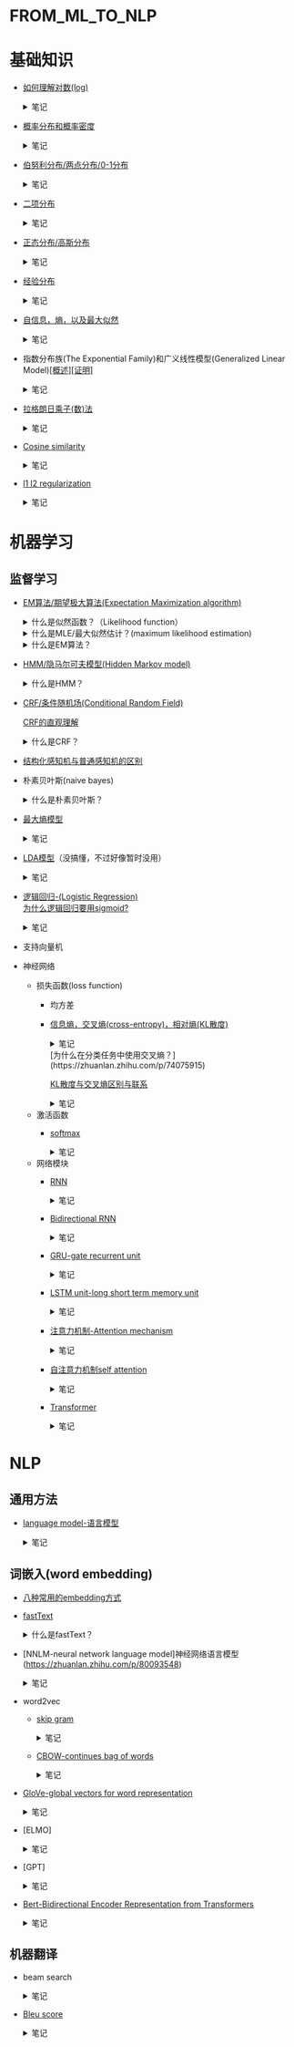 # FROM_ML_TO_NLP
# 基础知识
* [如何理解对数(log)](https://www.zhihu.com/question/26097157/answer/121067428)
  <details>  
  <summary>笔记</summary>  
  
  ![1c6378a1bd8dd28da10f7ae82f37cba1_r](https://user-images.githubusercontent.com/7517810/107121417-4cd35700-6860-11eb-8fb2-68b5a0f2bc51.png)  
  对数本质上是指数坐标轴的**系数**(0,1,2,3...)。对数的底数是指数坐标轴的**乘数**(2)，对数的真数是指数坐标轴的**实际数值**(1,2,4,8...)。
  </details>     
* [概率分布和概率密度](https://www.jianshu.com/p/b570b1ba92bb)
  <details>  
  <summary>笔记</summary>  
  
  **(a)概率分布函数（累积概率函数）**   
  用于描述某一段连续值的概率分布，通常用```F(x)```表示,指数值小于等于x的所有概率之和，因此必然是单调递增的（因为概率不能小于0）    
  **(b)概率(质量)函数（离散值），概率密度函数（连续值）**   
  用于描述每个数值的概率，通常用```f(x)```表示，是F(x)的导数。因此f(x)曲线下[a,b]之间的面积就是数值在[a,b]之间的概率值。  
  ![742658-6902c1e6b17050f6](https://user-images.githubusercontent.com/7517810/107124240-a04da100-6870-11eb-987b-23ff0e9167cb.jpg)  
  </details>  
* [伯努利分布/两点分布/0-1分布](https://zh.wikipedia.org/wiki/%E4%BC%AF%E5%8A%AA%E5%88%A9%E5%88%86%E5%B8%83)
  <details>  
  <summary>笔记</summary>  
  
  ![微信截图_20210208210029](https://user-images.githubusercontent.com/7517810/107305338-caf65000-6a50-11eb-9c7e-351582192b1c.png)
  进行一次伯努利实验，成功则值为1，不成功则为0.坐标轴x轴为试验次数，y轴为当试验次数为x时的成功率。  
  </details> 
* [二项分布](https://zh.wikipedia.org/wiki/%E4%BA%8C%E9%A0%85%E5%BC%8F%E5%88%86%E5%B8%83)
  <details>  
  <summary>笔记</summary>  
  
  进行n伯努利实验，如果其中k次都成功了则概率函数如下图所示，如果n=1则等价于伯努利分布  
  ![微信截图_20210206174303](https://user-images.githubusercontent.com/7517810/107131262-c8ee8e80-68a2-11eb-923b-5dad0670d022.png)  
  </details> 
* [正态分布/高斯分布](https://zh.wikipedia.org/wiki/%E6%AD%A3%E6%80%81%E5%88%86%E5%B8%83)  
  <details>  
  <summary>笔记</summary>  
    
  ![微信截图_20210206175110](https://user-images.githubusercontent.com/7517810/107131408-ea9c4580-68a3-11eb-8c1e-8622cf0e3bd4.png)
  中心极限定理：大量统计独立的随机变量的平均值的分布趋近于正态分布。
  当二项分布中n无穷大，p=0.5时，可以近似于正态分布。  
  </details> 
* [经验分布](https://zh.wikipedia.org/wiki/%E7%BB%8F%E9%AA%8C%E5%88%86%E5%B8%83%E5%87%BD%E6%95%B0)  
  <details>  
  <summary>笔记</summary>  
    
  就是经验推断整体的一个方式。直接用数据里的样本来构建一个概率分布函数，首先假设每个样本的概率都是相同的，然后将所有样本按照大小顺序叠加起来就成了经验分布的概率分布函数了。 
  </details> 
* [自信息，熵，以及最大似然](https://blog.csdn.net/yujianmin1990/article/details/71213601)
  <details>  
  <summary>笔记</summary>  
  
  **自信息，I(x)**  
  表示不确定性的程度。一个事件确定发生，是没有信息量的；而一个事件发生的概率越小，则其信息量越大。未知所带来的不确定性，就是自信息要描述的目标。  
  ![微信截图_20210206151753](https://user-images.githubusercontent.com/7517810/107128779-84f18e80-688e-11eb-8222-8c1b6b2fbc9a.png)  
  **信息熵，H(x)**  
  自信息的期望值。均匀分布时熵最大。  
  ![微信截图_20210206151842](https://user-images.githubusercontent.com/7517810/107128797-9f2b6c80-688e-11eb-9fb5-b6077f519f09.png)  
  联合熵，H(X,Y)：联合分布的混乱程度。　  
  ![微信截图_20210211224424](https://user-images.githubusercontent.com/7517810/107728025-e1074900-6cba-11eb-8899-07e1781c52b7.png)  
  互信息，I(X,Y)：两个变量相互间相互依赖程度。  
  ![微信截图_20210211224433](https://user-images.githubusercontent.com/7517810/107728026-e1074900-6cba-11eb-8a8f-bb11947894e3.png)  
  [条件熵](https://zhuanlan.zhihu.com/p/26551798)，H(X|Y)：联合分布基于某变量的条件下的熵  
  ![微信截图_20210211224439](https://user-images.githubusercontent.com/7517810/107728027-e1074900-6cba-11eb-8e11-1674e88032f9.png)  
  交叉熵，CE(X,Y)：两个分布的不相似程度的描述，越相似，交叉熵越低，越不相似，交叉熵越高。 
  ![微信截图_20210211224142](https://user-images.githubusercontent.com/7517810/107727844-532b5e00-6cba-11eb-8b28-6da838495781.png)  
  相对熵，DKL(X,Y)：两个分布的不对称程度的距离，也叫KL divergence。  
  ![微信截图_20210211224449](https://user-images.githubusercontent.com/7517810/107728028-e19fdf80-6cba-11eb-97c6-ba8d25b65545.png)    
  关系：交叉熵=信息熵+相对熵，CE(X,Y)=H(X)+DKL(X,Y)  
  </details>  
* 指数分布族(The Exponential Family)和广义线性模型(Generalized Linear Model)[[概述]](https://zhuanlan.zhihu.com/p/22876460)[[证明]](https://xg1990.com/blog/archives/304)
  <details>  
  <summary>笔记</summary>  
  
  **指数分布族**  
  ![20190214085454173](https://user-images.githubusercontent.com/7517810/107122927-c0796200-6868-11eb-983a-cf482ddf2903.png)  
  指数分布族本质上是一些常用概率分布(高斯分布，伯努利分布...)的统一表达形式，用处是找出这些概率分布的共性。  
  T(y)是充分统计量，可以理解成数据无限时的y，也即目标值。  
  η是自然参数，可以理解为各个概率分布的参数的统一表达形式。  
  a(η)是对数配分函数，是归一化因子的对数形式，本质上是用于将概率归一化的。    
  也即T,a,b确定了一种分布，η是该分布的参数。  
  **广义线性模型**  
  使用广义线性模型建模时需要进行3个假设：  
  1. P(y|x;θ),即y的条件概率分布属于指数分布族  
  2. y的估计值就是P(y|x;θ)的期望值  
  3. 自然参数η和x是线性关系  
  
  广义线性模型+以上假设+伯努利分布=逻辑回归  
  广义线性模型+以上假设+高斯分布=线性回归  
  广义线性模型+以上假设+多项式分布=softmax  
  </details> 
* [拉格朗日乘子(数)法](https://www.zhihu.com/search?type=content&q=%E6%8B%89%E6%A0%BC%E6%9C%97%E6%97%A5%E4%B9%98%E5%AD%90%E6%B3%95)
  <details>  
  <summary>笔记</summary>  
  
  拉格朗日乘子法是一种寻找多元函数在其变量受到一个或多个条件的约束时的极值的方法。
  简单来说就是把条件函数乘以一个新变量lambda，然后代入原函数里后再求导找极值就完事了。
  ![微信截图_20210209200535](https://user-images.githubusercontent.com/7517810/107449786-3522f980-6b12-11eb-8614-647a1ababf93.png)
  </details> 
* [Cosine similarity](https://zhuanlan.zhihu.com/p/78504132)
  <details>  
  <summary>笔记</summary>   
  
  可以用于测量两个词嵌入的相似度。向量相乘除以两个向量长度之积，也就是说两个向量完全一致的时候值为1，不一致的时候小于1
  ![微信截图_20210215160220](https://user-images.githubusercontent.com/7517810/107992687-36877280-6fa7-11eb-8e58-eafc88d08fc2.png)  
  </details>
* [l1 l2 regularization]()
  <details>  
  <summary>笔记</summary>   
  
  </details>
# 机器学习  
## 监督学习  
* [EM算法/期望极大算法(Expectation Maximization algorithm)](https://zhuanlan.zhihu.com/p/78311644) 
  <details>
  <summary>什么是似然函数？（Likelihood function）</summary>
     假设我们现在有一个硬币，随机投掷一次硬币出现正面的概率为p。

     现在我们连续投掷了两次硬币，结果硬币都是正面。       
     似然函数就是：p=0.1, 0.2, 0.3...的概率。         
     也即L=p^2(p代表正面朝上，p^2就是两次都是正面朝上)         
     简而言之，似然性，是用于在已知某些观测所得到的结果时，对有关事物之性质的参数进行估值。
  </details>
  <details>
  <summary>什么是MLE/最大似然估计？(maximum likelihood estimation)</summary>
     还是上面的例子，随机投掷一次硬币出现正面的概率为p，现在连续抛两次硬币都是正面，那么当p取什么值的时候似然性最大呢？

     显而易见，p=1的概率最大，也即当p=1时似然值最大。         
     而这个p=1就是我们的最大似然估计。         
     一般来说计算MLE的时候是先估计变量的分布（伯努利分布，指数分布，高斯分布...）每个分布里都会有自带的系数。         
     比如投硬币就符合伯努利分布，里面的系数就是之前提到的p。         
     有了变量分布公式后可以由此建立最大似然函数。然后找似然函数的最大值就完事了，一般可能涉及到求导，取log值之类的数学操作。
  </details>
        </details>
  <details>
  <summary>什么是EM算法？</summary>
     EM算法实质上就是当似然函数难以找出最大值的情况下采取的迭代计算方式。

     一般来说似然函数难以求导的原因是因为里面包含隐藏变量。         
     举个例子，投掷硬币，现在有硬币A,B,C,每次投掷的时候我都会先抛一次A（A的结果不作记录），如果A是正面的话就用B投掷，如果A是反面的话就用C投掷。用B或C的结果作为这一次抛掷的结果。这时候A的正反面概率就是隐藏变量，因为我们无法直接观测到A是正面还是反面。

     EM算法步骤如下：

     1. 给要求的参数基于一个随机的初始估计值
     2. 找到另一个能使似然函数变大的参数
     3. 不断迭代直到收敛

     显而易见，这里最重要的就是第二步，如何找到一个新的更好的参数。一般方式就是直接将初始值或者上一次迭代的值代入概率分布，然后计算出期望函数，最后求出期望函数的极大值和对应的新的参数。
  </details>

* [HMM/隐马尔可夫模型(Hidden Markov model)](https://zh.wikipedia.org/wiki/%E9%9A%90%E9%A9%AC%E5%B0%94%E5%8F%AF%E5%A4%AB%E6%A8%A1%E5%9E%8B) 
  <details>
  <summary>什么是HMM？</summary>
  HMM模型是用于描述一个随机序列的模型。  

  这个随机序列中每一时刻（天）都有一个状态/隐藏变量/hidden variable（心情）和一个观测值（我的行为）。  
  HMM假设：1. 观测值（我的行为）仅仅取决于当前时刻的状态（今天心情）。2. 当前时刻的状态（今天心情）仅仅取决于前一时刻的状态（昨天心情）。  
  而HMM能解决的问题一般都是当一个随机过程中的某些值缺失时用于求解缺失值的方法。        
  求解HMM过程时我们会使用到的条件一般是：初始概率分布（第一天各种心情的概率），状态转移概率分布（前一天的心情对第二天心情的影响），观测概率分布（特定心情下我会做各种事的概率）  
  hmm经典三大问题：  
  1. 已知我这个月每天的行为，求解我下个月第一天会做什么(一般用前向算法，也即一天天往后推，一直推到下个月一号)
  2. 已知我这个月每天的行为，求解我这个月每天为各种心情的概率（前向后向算法都可以）
  3. 已知我这个月每天的行为，求解我这个月最可能的心路历程（一般用[维特比(viterbi algorithm)算法](https://www.zhihu.com/question/20136144/answer/763021768)，即不断删掉次优路径，一个动态规划算法）

  求解过程基本就是简单的概率运算。  
  </details>

* [CRF/条件随机场(Conditional Random Field)](https://www.cnblogs.com/kerwins-AC/p/9584862.html) 

  [CRF的直观理解](https://www.zhihu.com/question/35866596/answer/412520896) 

  <details>
  <summary>什么是CRF？</summary>
  一般在NLP中聊到的都是线性链条件随机场（linear chain CRF）

  CRF和HMM非常类似，只不过HMM的概率模型是有方向的，而CRF的概率模型是无方向的。     
  HMM中t时刻的状态仅仅与t-1时刻的状态有关，而CRF中t时刻的状态与t-1和t+1都有关（因为无方向嘛）。  
  HMM中想要求得t时刻的状态需要用t-1时刻的状态乘以状态转移矩阵，得到每个状态的概率值。然后再通过观测/发射(emission)概率矩阵来得到每个观测值的可能性。  
  而CRF中是直接使用特征函数进行打分，符合一个特征就+1分，不符合就为0。  
  这里的特征有两类，一类是t时刻与t-1,t+1时刻之间的关系特征。例1:如果昨天我心情不好，今天心情一定不会很好。例2:如果我明天开心，那么今天心情一定不会很差。  
  另一类是t时刻自己的特征。例:如果今天我心情不好就肯定不会出门购物  
  这里的特征都是非黑即白的，而且特征数量是不固定的。像HMM中，每个行动与心情都有一个对应的状态转移概率，但是CRF中就不是这样，可以一对多也可以多对一。  
  ![1475786-20180904172015500-1950356185](https://user-images.githubusercontent.com/7517810/108415979-26b49c00-71fc-11eb-94d9-3919452cbde2.png)
  狮子中，t为转移特征，s为状态特征，前面的是他们的系数。

  </details>

* [结构化感知机与普通感知机的区别](https://www.zhihu.com/question/51872633) 

* 朴素贝叶斯(naive bayes)
  <details>
  <summary>什么是朴素贝叶斯？</summary>

  贝叶斯基本公式就是P(Y|X)=P(X|Y)\*P(Y)/P(X)  
  朴素贝叶斯假设了所有特征，也即X是互相独立的。  
  Y代表类别，X代表一系列特征。  
  举个例子，抽卡：Y代表出货或者不出货，X里包含了一系列特征，即X=(x1,x2)，其中x1代表你是不是肝帝，x2代表你是不是土豪。  
  假设某游戏肝帝占比5%=P(x1)，土豪占比2%=P(x2)，抽卡出率10%=P(Y)，出货的人中土豪肝帝占比50%=P(X|Y)，现在我们想知道土豪肝帝的出率是多少，也就是求P(Y|X)=P(出货|土豪，肝帝)  
  因为x1和x2互相独立，则P(X)=(1-P(x1))\*P(x2)+P(x1)=0.95\*0.02+0.05=0.019+0.05=0.069=6.9%  
  所以代入公式,P(Y|X)=P(出货|土豪，肝帝)=50%\*10%/6.9%=0.05/0.069=72.46%>50%,因此朴素贝叶斯判定土豪肝帝大概率会出货。  

  </details>

* [最大熵模型](https://zhuanlan.zhihu.com/p/78504132)
  <details>  
  <summary>笔记</summary>  
  
  最大熵模型认为，在所有可能的概率模型中，熵最大的模型是最好的模型。  
  本质上就是通过样本的经验分布以及最大熵的假设来寻找符合要求的分布。  
  其中事先假设样本经验分布的期望值与实际分布的期望值相同，然后使用拉格朗日乘子法求出在概率值和为1以及样本无偏假设的情况下的熵的最大值。
  </details>
* [LDA模型](https://zhuanlan.zhihu.com/p/31470216)（没搞懂，不过好像暂时没用）
  <details>  
  <summary>笔记</summary>  
  
  它可以将文档集中每篇文档的主题以概率分布的形式给出，从而通过分析一些文档抽取出它们的主题分布后，便可以根据主题分布进行主题聚类或文本分类。属于词袋模型。
  </details>

* [逻辑回归-(Logistic Regression)](https://charlesliuyx.github.io/2017/09/04/LogisticRegression%E5%AD%A6%E4%B9%A0%E7%AC%94%E8%AE%B0/)  
  [为什么逻辑回归要用sigmoid?](https://www.zhihu.com/question/35322351/answer/67193153)  
  <details>  
  <summary>笔记</summary>  
  
  本质上来说，逻辑回归是假设f(y|x)符合指数分布族的分布规律，从而用广义线性模型推导出来的。
  也即，逻辑回归假设每个f(y|x)都是一个伯努利分布，而且x和每个对应的伯努利分布的自然参数呈线性关系。
  指数分布族中的自然参数是y前的系数。
  ![微信截图_20210208210008](https://user-images.githubusercontent.com/7517810/107305309-bd40ca80-6a50-11eb-80ce-e3aa53a0555b.png)
  </details>
* 支持向量机
* 神经网络  
  * 损失函数(loss function)
    * 均方差 
    * [信息熵，交叉熵(cross-entropy)，相对熵(KL散度)](https://charlesliuyx.github.io/2017/09/11/%E4%BB%80%E4%B9%88%E6%98%AF%E4%BF%A1%E6%81%AF%E7%86%B5%E3%80%81%E4%BA%A4%E5%8F%89%E7%86%B5%E5%92%8C%E7%9B%B8%E5%AF%B9%E7%86%B5/)   
      <details>  
      <summary>笔记</summary>  
  
      **信息熵**: 信息的不确定性或信息量的期望值。  
      公式为```sum([p[i] * f[q[i]] for i in range(n)])```。    
      其中```p[i]```为第i件事发生的概率，```q[i]```为预测的概率(或理解成储存因子)，```f[q[i]]```为```q[i]```中的信息不确定性，一般有```f[q[i]]=log(1/q[i])```，即概率越大，不确定性越低。  
      备注：这里```f[q[i]]```也可以理解为第i件事所需要的存储空间，则```f```可以理解为一整个存储策略。  
      **交叉熵**：在给定的真实分布的情况下，使用现有存储策略所需要消耗的空间大小。或者理解成：把真实值代入当前预测分布后不确定部分的大小。在训练模型的过程中，我们总希望信息熵越来越小，也即通过调整参数来最优化我们的存储策略。也可以理解成不断的拟合真实的信息量分布。    
      **相对熵**：用于衡量信息熵和交叉熵之间的差异。训练过程中总希望相对熵趋近0。  
      </details>    
      [为什么在分类任务中使用交叉熵？](https://zhuanlan.zhihu.com/p/74075915)
      
      [KL散度与交叉熵区别与联系](https://blog.csdn.net/Dby_freedom/article/details/83374650)
      <details>  
      <summary>笔记</summary>  
  
      首先给出公式：KL散度(相对熵)=信息熵-交叉熵。KL散度描述的是两个分布之间的差异，而由于对于同一数据，信息熵固定，因此使用交叉熵一样可以计算两个分布间的差值。
      </details>  
  * 激活函数      
    * [softmax](https://blog.csdn.net/bitcarmanlee/article/details/82320853)  
      <details>  
      <summary>笔记</summary>  
      
      softmax本质上也就是个激活函数，所谓激活函数也就是为了给网络引入非线性变化而已。  
      而softmax的作用有两个，一个是将分数转变为概率，另一个是让分数大的概率不要太大，分数小的概率不要太小。  
      ![20180902220822202](https://user-images.githubusercontent.com/7517810/107108946-0f43df00-680a-11eb-82c2-7396cfc8d2c7.jpg)
      </details>
  * 网络模块      
    * [RNN](https://www.bilibili.com/video/BV1gb411j7Bs?p=146)  
      <details>  
      <summary>笔记</summary>  
      
      简而言之就是将序列分成一个个时间点，然后按照时间顺序挨个进入网络。  
      每一个时间点网络接受的输入=前一个时间点的隐藏层输出+这个一时间点的数据输入，加上一个线性函数，然后经过一个激活函数(tanh或relu)。  
      每一个时间点的输出=这一个时间点的隐藏层输入，加上一个线型函数，然后经过最后的激活函数(softmax或sigmoid)。  
      需要注意的是，所有时间点是共用同一组隐层权重和输出权重的，不同时间点也就只是在这组权重上不断迭代而已。  
      正向传播  
      ![微信截图_20210211222558](https://user-images.githubusercontent.com/7517810/107726901-2413ed00-6cb8-11eb-9b91-b1488085f666.png)  
      反向传播  
      得到每个时间点输出的loss function，然后求和，将之一步步倒推回去。        
      </details>
    * [Bidirectional RNN](https://www.bilibili.com/video/BV1gb411j7Bs?p=154)
      <details>  
      <summary>笔记</summary>  
      
      单向RNN只能获得时间点之前的信息，因此有了双向RNN模型，为了就是能获取双向的信息。  
      分为两部分，正向的和普通RNN一样，从0到t。  
      反向的就是反过来，从t到0。然后在输出的时候结合正向和反向的两个输出一起进行预测。  
      </details>
    * [GRU-gate recurrent unit](https://www.bilibili.com/video/BV1gb411j7Bs?p=152&spm_id_from=pageDriver)  
      <details>  
      <summary>笔记</summary>  
  
      GRU实质上是为了处理梯度消失(gradient vanishing)的问题的，GRU中有两个门:更新门(update gate)和重置门(reset gat)。    
      什么是门呢？可以想象门就是一个二极管，电流足够他就亮，电流不够他就黑着。    
      对应到网络中，电流就是 前一时间节点的隐层状态 和 这一时间节点的输入。然后在外面的激活函数sigmoid就是开关，用来将输入二值化(要么是1，要么是0)。    
      因此两个门就是两个不同的线性方程+sigmoid激活函数的输出，结果就是1或者0。而且所有的门都是这种形式，没有本质的区别。（就像厕所门，卧室门，没有本质的区别，只是一个指示符而已）    
      重置门就是用于决定前一时间节点的隐层状态要不要保留的一个系数。  
      剩下的和RNN就很相似了，新的隐藏状态就等于经过重置门的前一时间节点的隐藏状态+这一时间节点的输入，然后外面套一个tanh。  
      最后再用更新门决定到底是要用用新的隐藏状态作为结果还是用前一时间节点的隐藏状态作为输出。  
      ![微信截图_20210214210126](https://user-images.githubusercontent.com/7517810/107897758-f8874180-6f07-11eb-901c-3462b7247805.png)
      </details>
    * [LSTM unit-long short term memory unit](https://www.bilibili.com/video/BV1gb411j7Bs?p=153)  
      <details>  
      <summary>笔记</summary>  
      
      lstm和gru表面上的区别是多了一个输出，gru是只有隐藏状态(hidden state)，而lstm多了个单元状态(cell state)，单元状态只是用于记忆信息的，不参与输出。    
      lstm和GRU的区别在于lstm取消了GRU中的重置门，然后增加了一个遗忘门和输出门。    
      lstm流程就是迁移时间点的隐藏状态+这一时间点的输入后加sigmoid变成各种门，或者加tanh变成暂时的单元状态。    
      前一时刻的单元状态*遗忘门+暂时的单元状态*更新门=新的单元状态  
      隐藏状态/输出状态=新的单元状态*输出门  
      ![微信截图_20210214210227](https://user-images.githubusercontent.com/7517810/107897780-0341d680-6f08-11eb-85a7-3732731d1de8.png)
      </details>    
    * [注意力机制-Attention mechanism](https://www.zhihu.com/question/68482809/answer/264632289)  
      <details>  
      <summary>笔记</summary>  
  
      假设我们的任务是翻译句子，从中文翻译成英文。则中文句子中每个词都可以想象成一个<key,value>的pair。key代表词语的地址，value代表词语的向量表示。英文中与中文词语对应的词便称之为query。  
      整个过程便是：  
      1. 比较key和query的相似度，得到s  
      2. 使用softmax归一化，将s转化为权重a(其实就是概率)，这里可以保证所有s之和为1(因为softmax输出的是概率嘛。。。)  
      3. 使用权重乘以value得到最终预测时的输入值  
      值得一提的是，有时候key和value可以使用同一个值，也就是都用rnn生成的output。  
      另外，步骤1中计算相似度可以用的方法有很多，比如：点乘，cosine相似度，mlp网络(一层全连接网络)  
      ![v2-07c4c02a9bdecb23d9664992f142eaa5_1440w](https://user-images.githubusercontent.com/7517810/108157513-ec8ab380-70b0-11eb-8420-5818c52dd884.png)    
      **k,q,v是什么**  
      q，k，v分别是query，key，value。  
      对于encoder self-attention，第一次计算的初始值是每个字的embedding，q用来和k做点乘计算相似度，这些相似度经过softmax变成权重，然后权重和v相乘，其实就是v的一个加权平均。  
      如果是encoder-decoder attention，q是decoder的hidden state，k和v是encoder各个位置的hidden state。
      </details>
    * [自注意力机制self attention](https://www.zhihu.com/question/68482809/answer/264632289)  
      <details>  
      <summary>笔记</summary>  
      
      顾名思义，self attention就是自己对自己的注意力机制。也即source和target都是同一组词，其余部分和注意力机制一样。  
      自注意力的用处主要在于寻找句子内单词的联系，可以找到句法特征或者语义特征。
      </details>
    * [Transformer](https://github.com/NLP-LOVE/ML-NLP/tree/master/NLP/16.7%20Transformer)  
      <details>  
      <summary>笔记</summary>  
      
      假设这里我们的任务还是从中文翻译成英文。  
      positional encoder：在普通的seq2seq模型中我们会使用embedding来给每个输入字符在embedding space中找定位置，从而让相似的词拥有相似的向量。但是同一个词在句子的不同位置也往往有不同的意思，因此这里就引入了postitional coding，基本就是通过公式计算出来字符在sentence中位置的表达向量。然后将positional encoding和embedding相加来构成一个新的包含位置信息的embedding。  
      然后就是self attention，这个是为了获得当前字符于其他字符的关联性。也即每个中文字符与其他中文字符的关联性。这里会出现的问题是每个word可能和自己的相关性太高，导致attention weight价值低，所以这里就引入了multihead attention，意思是同时对word做多个attention,然后用这些attention做加权平均，来得到最终的attention weight.
      feed forwared:这个就是个线性模型，目的就是把attention的输出调整成适合下一层的输入。  
      decoder：  
      decoder中我们会先输入英语的embedding，然后也加上position information。  
      然后和encoder中一样，使用self attention，然后将这里的输出和encoder里的输出一起输入下一层。不过这里的self attention是加了mask的。有两种mask,一种是Padding mask，是将pad的字符的权重都设为0。还有一种是sequence mask，是将所有还未出现的word的embedding都调成0，这样的原因是在生成翻译结果的时候模型是看不到当前时间点以后的信息的，因此在训练的时候也需要把以后的信息给mask掉。  
      encoder-decoder-attention：这里对decoder输入的内容和encoder输出的内容一起做attention，可以得到每个中文字符对应每个英文字符的attention weight。这里就是可以得到中文和英文一一对应的重要性  
      最后得到的输出经过几个线性层就可以得到输出了，我们得到的输出是对于下一个词的预测，是基于softmax的，就是从多个候选中选出最合适的那个词。不断将预测出的值输入decoder知道生成了最后一个word。  
      另外，值得一提的是，在每个attention层和feedforward层后都会接一个add&norm层，这层的含义就是将输入和输出值相加（就是残差模块，和resnet里的效果一样，主要就是为了防止梯度爆炸或消失。），然后做一个norm，一般norm是layer norm，当然，我们也可以做batch norm。  
      layer norm：对于同一个数据做norm保证mean=0, std=1  
      batch norm: 对于一个batch里各个数据向量值做norm，保证同一个维度mean=0,std=1    
      </details>
         
# NLP
## 通用方法
* [language model-语言模型](https://zhuanlan.zhihu.com/p/28080127)
  <details>  
  <summary>笔记</summary>  
  
  简单地说，语言模型就是用来计算一个句子的概率的模型，也就是判断一句话是否是人话的概率.
  </details>
      
## 词嵌入(word embedding)
* [八种常用的embedding方式](https://easyai.tech/blog/nlp-%E9%A2%86%E5%9F%9F%E9%87%8C%E7%9A%848-%E7%A7%8D%E6%96%87%E6%9C%AC%E8%A1%A8%E7%A4%BA%E6%96%B9%E5%BC%8F%E5%8F%8A%E4%BC%98%E7%BC%BA%E7%82%B9/)
 
* [fastText](https://www.jiqizhixin.com/articles/2018-06-05-3) 
    <details>
    <summary>什么是fastText？</summary>
       fastText 就是使用了subword n-gram思想，将同一个词语分解成等宽的几个substring，比如apple=[app,ppl,ple]。然后对每个substring分别计算embedding(类似word2vec)，最终词语的embedding是所有substring embedding vector之和。

    一个优势是同一个substring可能出现在不同word中（词根词缀），从而可以找出词与词之间的联系，而且有助于低频词甚至是未出现词语的表达。

    fastText另一个优势是使用了多层softmax用来加速。其实就是把本来的1对N的softmax变成了1对2对4对8...的二叉树形式，每个node就相当于一次逻辑回归，也即sigmoid。
    </details>
* [NNLM-neural network language model]神经网络语言模型(https://zhuanlan.zhihu.com/p/80093548)  
  <details>  
  <summary>笔记</summary>  
  
  NNLM是非常早期的一个模型，这个模型是试图用前t-1个单词来预测第t个单词。  
  一开始是输入每个单词的one hot vector，然后乘以一个矩阵(实质上就是embedding matrix)得到这个词的向量表示。  
  然后输入一个全连接层加tanh激活函数，最后再输入对应字典大小的全连接层加softmax预测结果。  
  ![v2-8fb5317fd5f6be810c9bbdf56f2d33a1_1440w](https://user-images.githubusercontent.com/7517810/108261153-32875c00-7131-11eb-9f60-37db04af73d1.jpg)  
  </details>
* word2vec
  * [skip gram](https://www.bilibili.com/video/BV1gb411j7Bs?p=161)
    <details>  
    <summary>笔记</summary>  
    
    选定中间词（context），预测周围词(target)。并借此优化中间词的embedding。之所以叫skip gram是因为每次都是随机选择预测中词的左边第几个，或者右边第几个，中间可以间隔几个词。  
    基本流程就是：先找到中间词的embedding，然后经过一个线性操作，放入softmax，并用交叉熵作为loss function，最终通过梯度下降来优化embedding。  
    **优化：**  
    使用softmax有一个问题就是我们softmax公式里的除数是词库里所有embedding的和，算这个和很费时间。因此有了hierachical softmax，通过类似二分搜索的形式来确定embedding的所在位置。  
    **随机选择：**  
    也就是说怎么选择预测哪个周围词。最简单的方式就是限定个范围，比如前后十个词以内，然后随机挑。但这样就有个问题，有一些连接词比如of, the, and就会出现的非常多，但这些词通常对中间词的理解没有什么太大的帮助。
    **负采样：**
    先选定一对context和target，并且标记为1，然后随机从词库里挑k个词作为negative target，也即标记为0。  
    如果数据库较小k一般选择5-20，如果较大就选择2-5。一般选negative target的的时候是基于词频的3/4次幂的占比来计算取词概率的，这样就不会出现太多连接词，并且也尽量的平均分布。
    然后用一个logistic regression来分类就行了。
    放在神经网络中也就是：先找到中间词的embedding,然后经过一个线性操作，之后放入sigmoid分别对这k+1个pair进行二分类预测。从而避免了softmax中对所有词的求和。
    </details>
  * [CBOW-continues bag of words](https://easyai.tech/blog/nlp-%E9%A2%86%E5%9F%9F%E9%87%8C%E7%9A%848-%E7%A7%8D%E6%96%87%E6%9C%AC%E8%A1%A8%E7%A4%BA%E6%96%B9%E5%BC%8F%E5%8F%8A%E4%BC%98%E7%BC%BA%E7%82%B9/)
    <details>  
    <summary>笔记</summary> 
  
    使用上下文的词预测中间词
    </details>
* [GloVe-global vectors for word representation](https://www.fanyeong.com/2018/02/19/glove-in-detail/)
    <details>  
    <summary>笔记</summary> 
    
    对于每一对pair:context word和target word，基于固定窗口统计context word和target word的共现次数，记做X(会随着距离衰减)。theta作为target的embedding，e作为context的embedding，通过gradient descent最小化f(x)sum((theta\*e+bi-bj'-log(x))^2 for 所有pair。) ，这里f(x)是一个权重，一个是为了防止x=0时log(x)变成无穷大(f(0)=0)，还有一个就是给词频太大或词频太小的词一个合理的weight.还有一个有意思的部分是，theta和e是对称的，因此最后的embedding通常是取两者的平均（得到的embedding代表了两个词之间的关系，可以通过求和得到某个特定词的vector表示）  
    另外，embedding事实上是比较难以解释的，因为每一个系数都可能是多个不同属性的线性叠加，比如0.2\*性别+0.8\*食物
    ![微信截图_20210215200334](https://user-images.githubusercontent.com/7517810/108006234-e9b49380-6fc8-11eb-8c7d-14d2d1e9c56e.png)
    </details>
* [ELMO]  
  <details>  
  <summary>笔记</summary> 

  使用bi-lstm抽取文本特征
  </details>
* [GPT]  
  <details>  
  <summary>笔记</summary> 

  使用单向transformer抽取文本特征
  </details>
* [Bert-Bidirectional Encoder Representation from Transformers](https://zhuanlan.zhihu.com/p/46652512)  
  <details>  
  <summary>笔记</summary>  

  本质上就是把transformer堆叠在一起罢了。然后使用两大任务进行预训练，从而得到更精准的language model。之所以说bert是双向transformer是因为他的random mask可以同时学习到上下文的知识。
  值得一提的是，bert输入层的embedding和transformer有所不同，是token embedding, segment embedding, position embedding之和。其中segment embedding是用于句子的区分，position embedding不是用三角函数，而是学习出来的。  
  bert使用两大任务进行预训练：  
  1.masked lm，就是随机mask15%的词语，然后用上下文预测这个词。mask方法是10%不替换，10%随机替换成别的词，80%替换成占位符。  
  2.next sentence prediction，就是预测B是不是A的下一个句子。由此获得段落之间的知识。
  </details>
## 机器翻译
  * beam search  
    <details>  
    <summary>笔记</summary>  
    
    在机器翻译过程中greedy search的方式得到的答案并不理想，因为往往局部最优并不代表全局最优，而又不可能所有组合都试一遍，因此就有了beam search.  
    beam search就是同时保持k个局部最优解，从而使得答案更为理想一些。  
    **优化**      
    **length normalization**  
    就是将每一步的概率值取log。因为beam search在取局部最优时比较的是到目前为止的概率之积，由于概率都是小于1的，这就会导致越长的sentence被取到的概率越小。通过取log，概率相乘就变成了Log相加，从而避免了这个问题。
    </details>
  * [Bleu score](https://www.bilibili.com/video/BV1gb411j7Bs?p=171&spm_id_from=pageDriver)
    <details>  
    <summary>笔记</summary>  
  
    用于给翻译出的句子打分。基本思路就是从人类翻译的句子中找相同的词，然后算count之比。 
    机器翻译的词语一个就是一个count，人类翻译句子里每个词语的max count=机器翻译里的max count。  
    例如，人类翻译:what the fuck。机器翻译:what the what hell。    
    则机器翻译的count=2+1+1， 人类翻译的count=1+1+0，p=2/4=1/2。    
    上面的例子是针对gram=1来算的，在实际中还可以用gram=2,3,4...也就是词组的出现次数。      
    ![微信截图_20210216222243](https://user-images.githubusercontent.com/7517810/108151783-8187af80-70a5-11eb-9eee-72f3039c1eda.png)  
    在最后的公式里上面的比例是在e的power上的，然后外面还会加一个惩罚项，是用来防止短句子得分过高  
    ![微信截图_20210216222220](https://user-images.githubusercontent.com/7517810/108151787-82b8dc80-70a5-11eb-9238-5b3b271accca.png)  
    </details>


